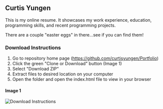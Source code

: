 ## Curtis Yungen

This is my online resume. It showcases my work experience, education, programming skills, and recent programming projects. 

There are a couple "easter eggs" in there...see if you can find them!

### Download Instructions

1) Go to repository home page (https://github.com/curtisyungen/Portfolio)
2) Click the green "Clone or Download" button (Image 1) 
3) Select "Download ZIP"
4) Extract files to desired location on your computer
5) Open the folder and open the index.html file to view in your browser

#### Image 1

![Download Instructions](http://github.com/curtisyungen/Portfolio/download-instructions)
